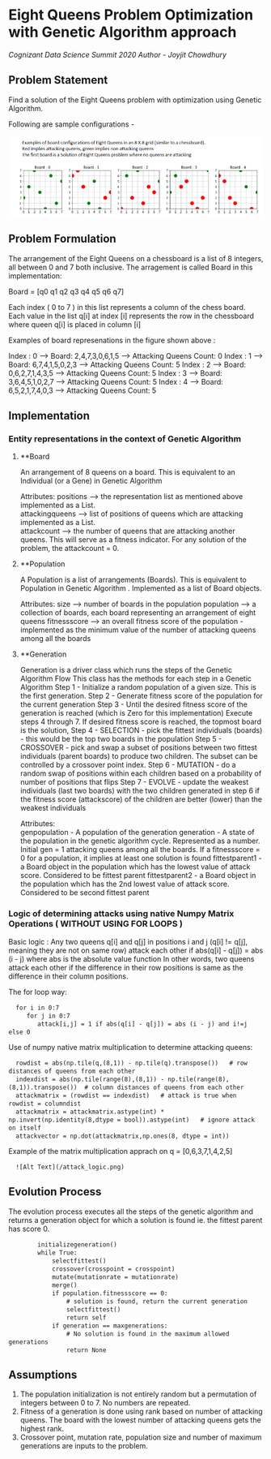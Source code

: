 # Eight Queens Problem Optimization with Genetic Algorithm approach

*Cognizant Data Science Summit 2020*
*Author - Joyjit Chowdhury* 


## Problem Statement
Find a solution of the Eight Queens problem with optimization using Genetic Algorithm.

Following are sample configurations - 

![Alt Text](/boards_examples.png)

## Problem Formulation
The arrangement of the Eight Queens on a chessboard is a list of 8 integers, all between 0 and 7 both inclusive.
The arragement is called Board in this implementation:

Board = [q0 q1 q2 q3 q4 q5 q6 q7] 

Each index ( 0 to 7 ) in this list represents a column of the chess board.
Each value in the list q[i]  at index [i]  represents the row in the chessboard where queen q[i] is placed in column [i]

Examples of board represenations in the figure shown above : 

Index : 0  --> Board: 2,4,7,3,0,6,1,5 --> Attacking Queens Count: 0
Index : 1  --> Board: 6,7,4,1,5,0,2,3 --> Attacking Queens Count: 5
Index : 2  --> Board: 0,6,2,7,1,4,3,5 --> Attacking Queens Count: 5
Index : 3  --> Board: 3,6,4,5,1,0,2,7 --> Attacking Queens Count: 5
Index : 4  --> Board: 6,5,2,1,7,4,0,3 --> Attacking Queens Count: 5

## Implementation

### Entity representations in the context of Genetic Algorithm

1. **Board

   An arrangement of 8 queens on a board. This is equivalent to an Individual (or a Gene) in Genetic Algorithm 
    
   Attributes: 
        positions  --> the representation list as mentioned above implemented as a List.        
        attackingqueens --> list of positions of queens which are attacking  implemented as a List.        
        attackcount --> the number of queens that are attacking another queens. This will serve as a fitness indicator. For any solution of the problem, the attackcount = 0.

2. **Population
    
   A Population is a list of arrangements (Boards).  This is equivalent to Population in Genetic Algorithm . Implemented as a list of Board objects.

   Attributes: 
        size -->  number of boards in the population
        population --> a collection of boards, each board representing an arrangement of eight queens
        fitnessscore --> an overall fitness score of the population - implemented as the minimum value of the number of attacking queens among all the boards


3. **Generation

   Generation is a driver class which runs the steps of the Genetic Algorithm Flow 
              This class has the methods for each step in a Genetic Algorithm
              Step 1 - Initialize a random population of a given size. This is the first generation. 
              Step 2 - Generate fitness score of the population for the current generation
              Step 3 - Until the desired fitness score of the generation is reached (which is Zero for this implementation)
                       Execute steps 4 through 7. If desired fitness score is reached, the topmost board is the solution,
              Step 4 - SELECTION - pick the fittest individuals (boards) - this would be the top two boards in the population
              Step 5 - CROSSOVER - pick and swap a subset of positions between two fittest individuals (parent boards) 
                       to produce two children. The subset can be controlled by a crossover point index. 
              Step 6 - MUTATION - do a random swap of positions within each children based on a probability of number
                       of positions that flips
              Step 7 - EVOLVE - update the weakest individuals (last two boards) with the two children generated in step 6
                       if the fitness score (attackscore) of the children are better (lower) than the weakest individuals
              
   Attributes:  
      genpopulation - A population of the generation
      generation - A state of the population in the genetic algorithm cycle. Represented as a number. Initial gen = 1
                    attacking queens among all the boards. If a fitnessscore = 0 for a population, it implies at 
                    least one solution is found
      fittestparent1 - a Board object in the population which has the lowest value of attack score. Considered to be fittest parent
      fittestparent2 - a Board object in the population which has the 2nd lowest value of attack score. Considered to be second fittest parent
        

### Logic of determining attacks using native Numpy Matrix Operations ( WITHOUT USING FOR LOOPS )

   Basic logic :  Any two queens q[i] and q[j] in positions i and j  (q[i] != q[j], meaning they are not on same row) attack each other if 
                       abs(q[i] - q[j]) = abs (i - j)   where abs is the absolute value function
                  In other words, two queens attack each other if the difference in their row positions is same as the difference in their column positions.
    
   The for loop way:
   
      for i in 0:7
         for j in 0:7
            attack[i,j] = 1 if abs(q[i] - q[j]) = abs (i - j) and i!=j else 0
            
    
   Use of numpy native matrix multiplication to determine attacking queens:
   
      rowdist = abs(np.tile(q,(8,1)) - np.tile(q).transpose())   # row distances of queens from each other
      indexdist = abs(np.tile(range(8),(8,1)) - np.tile(range(8),(8,1)).transpose())  # column distances of queens from each other
      attackmatrix = (rowdist == indexdist)   # attack is true when rowdist = columndist
      attackmatrix = attackmatrix.astype(int) * np.invert(np.identity(8,dtype = bool)).astype(int)   # ignore attack on itself 
      attackvector = np.dot(attackmatrix,np.ones(8, dtype = int))
      
  Example of the matrix multiplication apprach on q = [0,6,3,7,1,4,2,5]
  
      ![Alt Text](/attack_logic.png)
      
      
## Evolution Process

   The evolution process executes all the steps of the genetic algorithm and returns a generation object for which a solution is found ie. the fittest parent has score 0.
   
            initializegeneration()
            while True:                
                selectfittest()
                crossover(crosspoint = crosspoint)
                mutate(mutationrate = mutationrate)
                merge()
                if population.fitnessscore == 0:  
                    # solution is found, return the current generation
                    selectfittest()
                    return self               
                if generation == maxgenerations:
                    # No solution is found in the maximum allowed generations
                    return None   
                    
                    
## Assumptions

1. The population initialization is not entirely random but a permutation of integers between 0 to 7. No numbers are repeated.
2. Fitness of a generation is done using rank based on number of attacking queens. The board with the lowest number of attacking queens gets the highest rank.
3. Crossover point, mutation rate, population size and number of maximum generations are inputs to the problem. 
